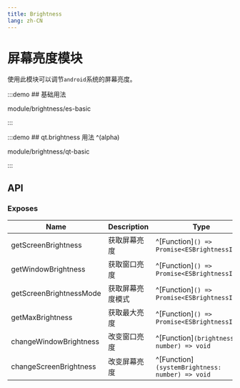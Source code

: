 ```yaml
---
title: Brightness
lang: zh-CN
---
```


# 屏幕亮度模块

使用此模块可以调节`android`系统的屏幕亮度。

:::demo ## 基础用法

module/brightness/es-basic

:::

:::demo ## qt.brightness 用法 ^(alpha)

module/brightness/qt-basic

:::

## API

### Exposes

| Name                             | Description                 | Type                                           |
| -------------------------------- | --------------------------- | -----------------------------------------------|
| getScreenBrightness              | 获取屏幕亮度                   | ^[Function]`() => Promise<ESBrightnessInfo>`   |
| getWindowBrightness              | 获取窗口亮度                   | ^[Function]`() => Promise<ESBrightnessInfo>`   |
| getScreenBrightnessMode          | 获取屏幕亮度模式                | ^[Function]`() => Promise<ESBrightnessInfo>`   |
| getMaxBrightness                 | 获取最大亮度                   | ^[Function]`() => Promise<ESBrightnessInfo>`   |
| changeWindowBrightness           | 改变窗口亮度                   | ^[Function]`(brightness: number) => void`      |
| changeScreenBrightness           | 改变屏幕亮度                   | ^[Function]`(systemBrightness: number) => void`|
